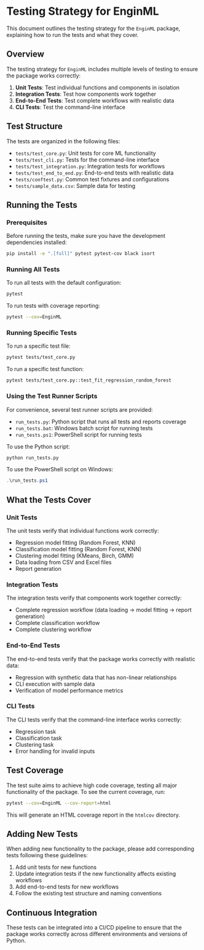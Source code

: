 # Testing Strategy for EnginML

This document outlines the testing strategy for the `EnginML` package, explaining how to run the tests and what they cover.

## Overview

The testing strategy for `EnginML` includes multiple levels of testing to ensure the package works correctly:

1. **Unit Tests**: Test individual functions and components in isolation
2. **Integration Tests**: Test how components work together
3. **End-to-End Tests**: Test complete workflows with realistic data
4. **CLI Tests**: Test the command-line interface

## Test Structure

The tests are organized in the following files:

- `tests/test_core.py`: Unit tests for core ML functionality
- `tests/test_cli.py`: Tests for the command-line interface
- `tests/test_integration.py`: Integration tests for workflows
- `tests/test_end_to_end.py`: End-to-end tests with realistic data
- `tests/conftest.py`: Common test fixtures and configurations
- `tests/sample_data.csv`: Sample data for testing

## Running the Tests

### Prerequisites

Before running the tests, make sure you have the development dependencies installed:

```bash
pip install -e ".[full]" pytest pytest-cov black isort
```

### Running All Tests

To run all tests with the default configuration:

```bash
pytest
```

To run tests with coverage reporting:

```bash
pytest --cov=EnginML
```

### Running Specific Tests

To run a specific test file:

```bash
pytest tests/test_core.py
```

To run a specific test function:

```bash
pytest tests/test_core.py::test_fit_regression_random_forest
```

### Using the Test Runner Scripts

For convenience, several test runner scripts are provided:

- `run_tests.py`: Python script that runs all tests and reports coverage
- `run_tests.bat`: Windows batch script for running tests
- `run_tests.ps1`: PowerShell script for running tests

To use the Python script:

```bash
python run_tests.py
```

To use the PowerShell script on Windows:

```powershell
.\run_tests.ps1
```

## What the Tests Cover

### Unit Tests

The unit tests verify that individual functions work correctly:

- Regression model fitting (Random Forest, KNN)
- Classification model fitting (Random Forest, KNN)
- Clustering model fitting (KMeans, Birch, GMM)
- Data loading from CSV and Excel files
- Report generation

### Integration Tests

The integration tests verify that components work together correctly:

- Complete regression workflow (data loading → model fitting → report generation)
- Complete classification workflow
- Complete clustering workflow

### End-to-End Tests

The end-to-end tests verify that the package works correctly with realistic data:

- Regression with synthetic data that has non-linear relationships
- CLI execution with sample data
- Verification of model performance metrics

### CLI Tests

The CLI tests verify that the command-line interface works correctly:

- Regression task
- Classification task
- Clustering task
- Error handling for invalid inputs

## Test Coverage

The test suite aims to achieve high code coverage, testing all major functionality of the package. To see the current coverage, run:

```bash
pytest --cov=EnginML --cov-report=html
```

This will generate an HTML coverage report in the `htmlcov` directory.

## Adding New Tests

When adding new functionality to the package, please add corresponding tests following these guidelines:

1. Add unit tests for new functions
2. Update integration tests if the new functionality affects existing workflows
3. Add end-to-end tests for new workflows
4. Follow the existing test structure and naming conventions

## Continuous Integration

These tests can be integrated into a CI/CD pipeline to ensure that the package works correctly across different environments and versions of Python.